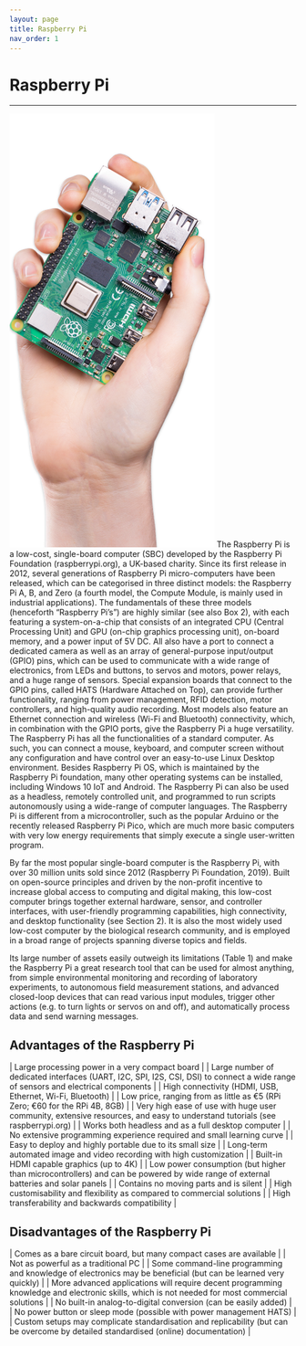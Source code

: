```yaml
---
layout: page
title: Raspberry Pi
nav_order: 1
---
```


# Raspberry Pi
---

[![RPi in hand](/assets/images/raspberry-pi-4-in-hand.png?style=rpihandimg)](http://raspberrypi.org)
The Raspberry Pi is a low-cost, single-board computer (SBC) developed by the Raspberry Pi Foundation (raspberrypi.org), a UK-based charity. Since its first release in 2012, several generations of Raspberry Pi micro-computers have been released, which can be categorised in three distinct models: the Raspberry Pi A, B, and Zero (a fourth model, the Compute Module, is mainly used in industrial applications). The fundamentals of these three models (henceforth “Raspberry Pi’s”) are highly similar (see also Box 2), with each featuring a system-on-a-chip that consists of an integrated CPU (Central Processing Unit) and GPU (on-chip graphics processing unit), on-board memory, and a power input of 5V DC. All also have a port to connect a dedicated camera as well as an array of general-purpose input/output (GPIO) pins, which can be used to communicate with a wide range of electronics, from LEDs and buttons, to servos and motors, power relays, and a huge range of sensors. Special expansion boards that connect to the GPIO pins, called HATS (Hardware Attached on Top), can provide further functionality, ranging from power management, RFID detection, motor controllers, and high-quality audio recording. Most models also feature an Ethernet connection and wireless (Wi-Fi and Bluetooth) connectivity, which, in combination with the GPIO ports, give the Raspberry Pi a huge versatility. The Raspberry Pi has all the functionalities of a standard computer. As such, you can connect a mouse, keyboard, and computer screen without any configuration and have control over an easy-to-use Linux Desktop environment. Besides Raspberry Pi OS, which is maintained by the Raspberry Pi foundation, many other operating systems can be installed, including Windows 10 IoT and Android. The Raspberry Pi can also be used as a headless, remotely controlled unit, and programmed to run scripts autonomously using a wide-range of computer languages. The Raspberry Pi is different from a microcontroller, such as the popular Arduino or the recently released Raspberry Pi Pico, which are much more basic computers with very low energy requirements that simply execute a single user-written program.

By far the most popular single-board computer is the Raspberry Pi, with over 30 million units sold since 2012 (Raspberry Pi Foundation, 2019). Built on open-source principles and driven by the non-profit incentive to increase global access to computing and digital making, this low-cost computer brings together external hardware, sensor, and controller interfaces, with user-friendly programming capabilities, high connectivity, and desktop functionality (see Section 2). It is also the most widely used low-cost computer by the biological research community, and is employed in a broad range of projects spanning diverse topics and fields.

Its large number of assets easily outweigh its limitations (Table 1) and make the Raspberry Pi a great research tool that can be used for almost anything, from simple environmental monitoring and recording of laboratory experiments, to autonomous field measurement stations, and advanced closed-loop devices that can read various input modules, trigger other actions (e.g. to turn lights or servos on and off), and automatically process data and send warning messages.

## Advantages of the Raspberry Pi

| Large processing power in a very compact board |
| Large number of dedicated interfaces (UART, I2C, SPI, I2S, CSI, DSI) to connect a wide range of sensors and electrical components |
| High connectivity (HDMI, USB, Ethernet, Wi-Fi, Bluetooth) |
| Low price, ranging from as little as €5 (RPi Zero; €60 for the RPi 4B, 8GB) |
| Very high ease of use with huge user community, extensive resources, and easy to understand tutorials (see raspberrypi.org) |
| Works both headless and as a full desktop computer |
| No extensive programming experience required and small learning curve |
| Easy to deploy and highly portable due to its small size |
| Long-term automated image and video recording with high customization |
| Built-in HDMI capable graphics (up to 4K) |
| Low power consumption (but higher than microcontrollers) and can be powered by wide range of external batteries and solar panels |
| Contains no moving parts and is silent |
| High customisability and flexibility as compared to commercial solutions |
| High transferability and backwards compatibility |

## Disadvantages of the Raspberry Pi

| Comes as a bare circuit board, but many compact cases are available |
| Not as powerful as a traditional PC |
| Some command-line programming and knowledge of electronics may be beneficial (but can be learned very quickly) |
| More advanced applications will require decent programming knowledge and electronic skills, which is not needed for most commercial solutions |
| No built-in analog-to-digital conversion (can be easily added) |
| No power button or sleep mode (possible with power management HATS) |
| Custom setups may complicate standardisation and replicability (but can be overcome by detailed standardised (online) documentation) |
